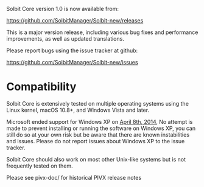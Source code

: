 Solbit Core version 1.0 is now available from:

  <https://github.com/SolbitManager/Solbit-new/releases>

This is a major version release, including various bug fixes and
performance improvements, as well as updated translations.

Please report bugs using the issue tracker at github:

  <https://github.com/SolbitManager/Solbit-new/issues>

Compatibility
==============

Solbit Core is extensively tested on multiple operating systems using
the Linux kernel, macOS 10.8+, and Windows Vista and later.

Microsoft ended support for Windows XP on [April 8th, 2014](https://www.microsoft.com/en-us/WindowsForBusiness/end-of-xp-support),
No attempt is made to prevent installing or running the software on Windows XP, you
can still do so at your own risk but be aware that there are known instabilities and issues.
Please do not report issues about Windows XP to the issue tracker.

Solbit Core should also work on most other Unix-like systems but is not
frequently tested on them.


Please see pivx-doc/ for historical PIVX release notes
